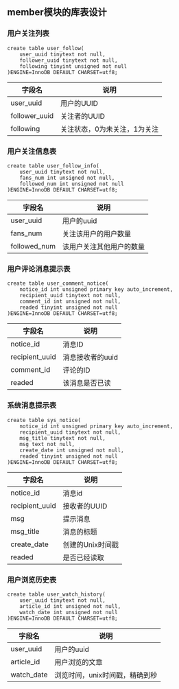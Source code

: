 ## member模块的库表设计



### 用户关注列表

```mysql
create table user_follow(
    user_uuid tinytext not null,
    follower_uuid tinytext not null,
    following tinyint unsigned not null
)ENGINE=InnoDB DEFAULT CHARSET=utf8;
```

| 字段名        | 说明                         |
| ------------- | ---------------------------- |
| user_uuid     | 用户的UUID                   |
| follower_uuid | 关注者的UUID                 |
| following     | 关注状态，0为未关注，1为关注 |

### 用户关注信息表

```mysql
create table user_follow_info(
    user_uuid tinytext not null,
    fans_num int unsigned not null,
    followed_num int unsigned not null
)ENGINE=InnoDB DEFAULT CHARSET=utf8;
```

| 字段名       | 说明                     |
| ------------ | ------------------------ |
| user_uuid    | 用户的uuid               |
| fans_num     | 关注该用户的用户数量     |
| followed_num | 该用户关注其他用户的数量 |



### 用户评论消息提示表

```mysql
create table user_comment_notice(
    notice_id int unsigned primary key auto_increment,
    recipient_uuid tinytext not null,
    comment_id int unsigned not null,
    readed tinyint unsigned not null
)ENGINE=InnoDB DEFAULT CHARSET=utf8;
```

| 字段名         | 说明             |
| -------------- | ---------------- |
| notice_id      | 消息ID           |
| recipient_uuid | 消息接收者的uuid |
| comment_id     | 评论的ID         |
| readed         | 该消息是否已读   |



### 系统消息提示表

```mysql
create table sys_notice(
    notice_id int unsigned primary key auto_increment,
    recipient_uuid tinytext not null,
    msg_title tinytext not null,
    msg text not null,
    create_date int unsigned not null,
    readed tinyint unsigned not null
)ENGINE=InnoDB DEFAULT CHARSET=utf8;
```

| 字段名         | 说明             |
| -------------- | ---------------- |
| notice_id      | 消息id           |
| recipient_uuid | 接收者的UUID     |
| msg            | 提示消息         |
| msg_title      | 消息的标题       |
| create_date    | 创建的Unix时间戳 |
| readed         | 是否已经读取     |



### 用户浏览历史表

```mysql
create table user_watch_history(
    user_uuid tinytext not null,
    article_id int unsigned not null,
    watch_date int unsigned not null
)ENGINE=InnoDB DEFAULT CHARSET=utf8;
```

| 字段名     | 说明                           |
| ---------- | ------------------------------ |
| user_uuid  | 用户的uuid                     |
| article_id | 用户浏览的文章                 |
| watch_date | 浏览时间，unix时间戳，精确到秒 |

